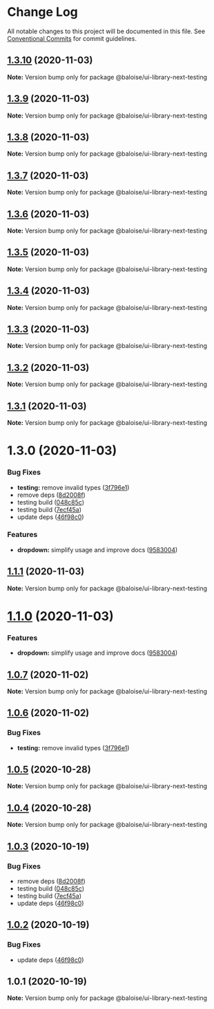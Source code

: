 # Change Log

All notable changes to this project will be documented in this file.
See [Conventional Commits](https://conventionalcommits.org) for commit guidelines.

## [1.3.10](https://github.com/baloise/ui-library-next/compare/v1.3.9...v1.3.10) (2020-11-03)

**Note:** Version bump only for package @baloise/ui-library-next-testing





## [1.3.9](https://github.com/baloise/ui-library-next/compare/v1.3.8...v1.3.9) (2020-11-03)

**Note:** Version bump only for package @baloise/ui-library-next-testing





## [1.3.8](https://github.com/baloise/ui-library-next/compare/v1.3.7...v1.3.8) (2020-11-03)

**Note:** Version bump only for package @baloise/ui-library-next-testing





## [1.3.7](https://github.com/baloise/ui-library-next/compare/v1.3.6...v1.3.7) (2020-11-03)

**Note:** Version bump only for package @baloise/ui-library-next-testing





## [1.3.6](https://github.com/baloise/ui-library-next/compare/v1.3.5...v1.3.6) (2020-11-03)

**Note:** Version bump only for package @baloise/ui-library-next-testing





## [1.3.5](https://github.com/baloise/ui-library-next/compare/v1.3.4...v1.3.5) (2020-11-03)

**Note:** Version bump only for package @baloise/ui-library-next-testing





## [1.3.4](https://github.com/baloise/ui-library-next/compare/v1.3.3...v1.3.4) (2020-11-03)

**Note:** Version bump only for package @baloise/ui-library-next-testing





## [1.3.3](https://github.com/baloise/ui-library-next/compare/v1.3.2...v1.3.3) (2020-11-03)

**Note:** Version bump only for package @baloise/ui-library-next-testing





## [1.3.2](https://github.com/baloise/ui-library-next/compare/v1.3.1...v1.3.2) (2020-11-03)

**Note:** Version bump only for package @baloise/ui-library-next-testing





## [1.3.1](https://github.com/baloise/ui-library-next/compare/v1.3.0...v1.3.1) (2020-11-03)

**Note:** Version bump only for package @baloise/ui-library-next-testing





# 1.3.0 (2020-11-03)


### Bug Fixes

* **testing:** remove invalid types ([3f796e1](https://github.com/baloise/ui-library-next/commit/3f796e1a909f4a8aefa58723b6cb1806293b4839))
* remove deps ([8d2008f](https://github.com/baloise/ui-library-next/commit/8d2008f5f89ee7525958d192e683f246c0c8736a))
* testing build ([048c85c](https://github.com/baloise/ui-library-next/commit/048c85c5f5341811d55dc740a327ef6413ff29f4))
* testing build ([7ecf45a](https://github.com/baloise/ui-library-next/commit/7ecf45a14af1478bf6c0635bdcc93f695426c9e6))
* update deps ([46f98c0](https://github.com/baloise/ui-library-next/commit/46f98c04ea284e03e5573fabea2bc1392db6742e))


### Features

* **dropdown:** simplify usage and improve docs ([9583004](https://github.com/baloise/ui-library-next/commit/958300485c8720831bdd2f4a0ec3850b10f55ab5))





## [1.1.1](https://github.com/baloise/ui-library-next/compare/@baloise/ui-library-next-testing@1.1.0...@baloise/ui-library-next-testing@1.1.1) (2020-11-03)

**Note:** Version bump only for package @baloise/ui-library-next-testing





# [1.1.0](https://github.com/baloise/ui-library-next/compare/@baloise/ui-library-next-testing@1.0.7...@baloise/ui-library-next-testing@1.1.0) (2020-11-03)


### Features

* **dropdown:** simplify usage and improve docs ([9583004](https://github.com/baloise/ui-library-next/commit/958300485c8720831bdd2f4a0ec3850b10f55ab5))





## [1.0.7](https://github.com/baloise/ui-library-next/compare/@baloise/ui-library-next-testing@1.0.6...@baloise/ui-library-next-testing@1.0.7) (2020-11-02)

**Note:** Version bump only for package @baloise/ui-library-next-testing





## [1.0.6](https://github.com/baloise/ui-library-next/compare/@baloise/ui-library-next-testing@1.0.5...@baloise/ui-library-next-testing@1.0.6) (2020-11-02)


### Bug Fixes

* **testing:** remove invalid types ([3f796e1](https://github.com/baloise/ui-library-next/commit/3f796e1a909f4a8aefa58723b6cb1806293b4839))





## [1.0.5](https://github.com/baloise/ui-library-next/compare/@baloise/ui-library-next-testing@1.0.4...@baloise/ui-library-next-testing@1.0.5) (2020-10-28)

**Note:** Version bump only for package @baloise/ui-library-next-testing





## [1.0.4](https://github.com/baloise/ui-library-next/compare/@baloise/ui-library-next-testing@1.0.3...@baloise/ui-library-next-testing@1.0.4) (2020-10-28)

**Note:** Version bump only for package @baloise/ui-library-next-testing





## [1.0.3](https://github.com/baloise/ui-library-next/compare/@baloise/ui-library-next-testing@1.0.2...@baloise/ui-library-next-testing@1.0.3) (2020-10-19)


### Bug Fixes

* remove deps ([8d2008f](https://github.com/baloise/ui-library-next/commit/8d2008f5f89ee7525958d192e683f246c0c8736a))
* testing build ([048c85c](https://github.com/baloise/ui-library-next/commit/048c85c5f5341811d55dc740a327ef6413ff29f4))
* testing build ([7ecf45a](https://github.com/baloise/ui-library-next/commit/7ecf45a14af1478bf6c0635bdcc93f695426c9e6))
* update deps ([46f98c0](https://github.com/baloise/ui-library-next/commit/46f98c04ea284e03e5573fabea2bc1392db6742e))





## [1.0.2](https://github.com/baloise/ui-library-next/compare/@baloise/ui-library-next-testing@1.0.1...@baloise/ui-library-next-testing@1.0.2) (2020-10-19)


### Bug Fixes

* update deps ([46f98c0](https://github.com/baloise/ui-library-next/commit/46f98c04ea284e03e5573fabea2bc1392db6742e))





## 1.0.1 (2020-10-19)

**Note:** Version bump only for package @baloise/ui-library-next-testing
